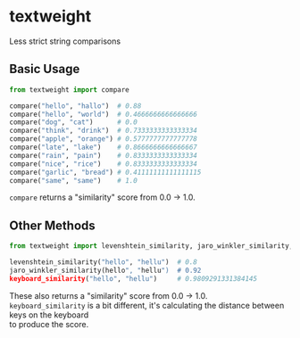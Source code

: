 # textweight
Less strict string comparisons


## Basic Usage
```python
from textweight import compare

compare("hello", "hallo")  # 0.88
compare("hello", "world")  # 0.4666666666666666
compare("dog", "cat")      # 0.0
compare("think", "drink")  # 0.7333333333333334
compare("apple", "orange") # 0.5777777777777778
compare("late", "lake")    # 0.8666666666666667
compare("rain", "pain")    # 0.8333333333333334
compare("nice", "rice")    # 0.8333333333333334
compare("garlic", "bread") # 0.41111111111111115
compare("same", "same")    # 1.0
```
`compare` returns a "similarity" score from 0.0 -> 1.0.

## Other Methods
```python
from textweight import levenshtein_similarity, jaro_winkler_similarity, keyboard_similarity

levenshtein_similarity("hello", "hellu")  # 0.8
jaro_winkler_similarity(hello", "hellu")  # 0.92
keyboard_similarity("hello", "hellu")     # 0.9809291331384145
```
These also returns a "similarity" score from 0.0 -> 1.0.  
`keyboard_similarity` is a bit different, it's calculating the distance between keys on the keyboard  
to produce the score.
